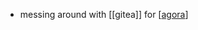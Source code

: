 - messing around with [[gitea]] for [[agora]] 

[//begin]: # "Autogenerated link references for markdown compatibility"
[agora]: agora.md "agora"
[//end]: # "Autogenerated link references"

